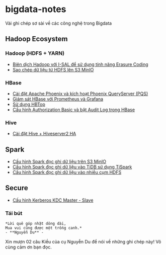 # bigdata-notes
Vài ghi chép sơ sài về các công nghệ trong Bigdata

## Hadoop Ecosystem

### Hadoop (HDFS + YARN)

- [Biên dịch Hadoop với I-SAL để sử dụng tính năng Erasure Coding](/docs/hadoop/hadoop-with-isal.md)
- [Sao chép dữ liệu từ HDFS lên S3 MinIO](/docs/hadoop/distcp-to-s3-minio.md)

### HBase

- [Cài đặt Apache Phoenix và kích hoạt Phoenix QueryServer (PQS)](docs/hbase/install-phoenix-pqs.md)
- [Giám sát HBase với Prometheus và Grafana](docs/hbase/hbase-prometheus.md)
- [Sử dụng HBTop](docs/hbase/hbtop-introduction.md)
- [Cấu hình Authorization Basic và bật Audit Log trong HBase](docs/hbase/authorization-basic-hbase.md)

### Hive

- [Cài đặt Hive + Hiveserver2 HA](docs/hive/install-hive-HA-with-ZooKeeper.md)

## Spark

- [Cấu hình Spark đọc ghi dữ liệu trên S3 MinIO](docs/spark/spark-with-s3-minio.md)
- [Cấu hình Spark đọc ghi dữ liệu vào TiDB sử dụng TiSpark](docs/spark/spark-with-tidb.md)
- [Cấu hình Spark đọc ghi dữ liệu vào nhiều cụm HDFS](docs/spark/spark-read-multiple-hdfs-cluster.md)

## Secure

- [Cấu hình Kerberos KDC Master - Slave](https://github.com/hoangdh/kerberos-guide)


### Tái bút
```
*Lời quê góp nhặt dông dài,
Mua vui cũng được một trống canh.*
- **Nguyễn Du** -
```

Xin mượn 02 câu Kiều của cụ Nguyễn Du để nói về những ghi chép này! Vô cùng cảm ơn bạn đọc.
